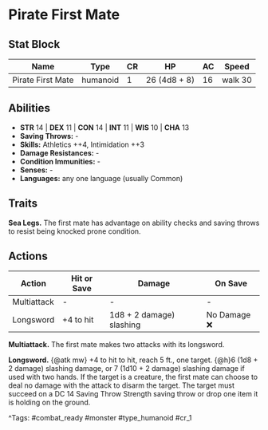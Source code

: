# Pirate First Mate

## Stat Block

| Name | Type | CR | HP | AC | Speed |
|------|------|----|----|----|-------|
| Pirate First Mate | humanoid | 1 | 26 (4d8 + 8) | 16 | walk 30 |

## Abilities

- **STR** 14 | **DEX** 11 | **CON** 14 | **INT** 11 | **WIS** 10 | **CHA** 13
- **Saving Throws:** -  
- **Skills:** Athletics ++4, Intimidation ++3  
- **Damage Resistances:** -  
- **Condition Immunities:** -  
- **Senses:** -  
- **Languages:** any one language (usually Common)

## Traits

**Sea Legs.** The first mate has advantage on ability checks and saving throws to resist being knocked prone condition.


## Actions

| Action | Hit or Save | Damage | On Save |
|--------|--------------|--------|----------|
| Multiattack | - | - | - |
| Longsword | +4 to hit | 1d8 + 2 damage) slashing | No Damage ❌ |

**Multiattack.** The first mate makes two attacks with its longsword.

**Longsword.** {@atk mw} +4 to hit to hit, reach 5 ft., one target. {@h}6 (1d8 + 2 damage) slashing damage, or 7 (1d10 + 2 damage) slashing damage if used with two hands. If the target is a creature, the first mate can choose to deal no damage with the attack to disarm the target. The target must succeed on a DC 14 Saving Throw Strength saving throw or drop one item it is holding on the ground.


^Tags: #combat_ready #monster #type_humanoid #cr_1